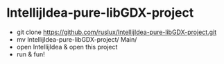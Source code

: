 IntellijIdea-pure-libGDX-project
================================
* git clone https://github.com/ruslux/IntellijIdea-pure-libGDX-project.git
* mv IntellijIdea-pure-libGDX-project/ Main/
* open IntellijIdea & open this project
* run & fun!